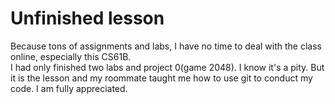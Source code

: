 # Unfinished lesson
Because tons of assignments and labs, I have no time to deal with the class online, especially this CS61B.  
I had only finished two labs and project 0(game 2048). I know it's a pity. But it is the lesson and my roommate taught me how to use git to conduct my code.
I am fully appreciated.
